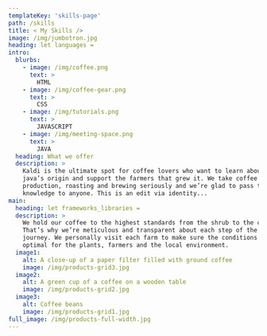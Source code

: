 ```yaml
---
templateKey: 'skills-page'
path: /skills
title: < My Skills />
image: /img/jumbotron.jpg
heading: let languages =
intro:
  blurbs:
    - image: /img/coffee.png
      text: >
        HTML
    - image: /img/coffee-gear.png
      text: >
        CSS
    - image: /img/tutorials.png
      text: >
        JAVASCRIPT
    - image: /img/meeting-space.png
      text: >
        JAVA
  heading: What we offer
  description: >
    Kaldi is the ultimate spot for coffee lovers who want to learn about their
    java’s origin and support the farmers that grew it. We take coffee
    production, roasting and brewing seriously and we’re glad to pass that
    knowledge to anyone. This is an edit via identity...
main:
  heading: let frameworks_libraries =
  description: >
    We hold our coffee to the highest standards from the shrub to the cup.
    That’s why we’re meticulous and transparent about each step of the coffee’s
    journey. We personally visit each farm to make sure the conditions are
    optimal for the plants, farmers and the local environment.
  image1:
    alt: A close-up of a paper filter filled with ground coffee
    image: /img/products-grid3.jpg
  image2:
    alt: A green cup of a coffee on a wooden table
    image: /img/products-grid2.jpg
  image3:
    alt: Coffee beans
    image: /img/products-grid1.jpg
full_image: /img/products-full-width.jpg
---
```

